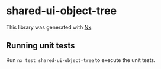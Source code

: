 # shared-ui-object-tree

This library was generated with [Nx](https://nx.dev).

## Running unit tests

Run `nx test shared-ui-object-tree` to execute the unit tests.
